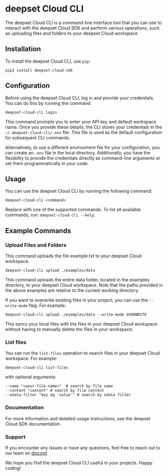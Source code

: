 # deepset Cloud CLI
The deepset Cloud CLI is a command-line interface tool that you can use to interact with the deepset Cloud SDK and perform various operations, such as uploading files and folders to your deepset Cloud workspace.

## Installation
To install the deepset Cloud CLI, use `pip`:

```shell
pip3 install deepset-cloud-sdk
```
## Configuration
Before using the deepset Cloud CLI, log in and provide your credentials. You can do this by running the command:

```shell
deepset-cloud-cli login
```

This command prompts you to enter your API key and default workspace name. Once you provide these details, the CLI stores your credentials in the `~/.deepset-cloud-cli/.env` file. This file is used as the default configuration for subsequent CLI commands.

Alternatively, to use a different environment file for your configuration, you can create an `.env` file in the local directory. Additionally, you have the flexibility to provide the credentials directly as command-line arguments or set them programmatically in your code.

## Usage
You can use the deepset Cloud CLI by running the following command:
```shell
deepset-cloud-cli <command>
```
Replace <command> with one of the supported commands. To list all available commands, run: `deepset-cloud-cli --help`.

## Example Commands

### Upload Files and Folders
This command uploads the file example.txt to your deepset Cloud workspace.

```shell
deepset-cloud-cli upload ./examples/data
```
This command uploads the entire data folder, located in the examples directory, to your deepset Cloud workspace.
Note that the paths provided in the above examples are relative to the current working directory.

If you want to overwrite existing files in your project, you can use the `--write-mode` flag. For example:
```shell
deepset-cloud-cli upload ./examples/data --write-mode OVERWRITE
```
This syncs your local files with the files in your deepset Cloud workspace without having to manually delete the files in your workspace.


### List files
You can run the `list-files` operation to search files in your deepset Cloud workspace. For example:
```shell
deepset-cloud-cli list-files
```
with optional arguments:
```shell
--name "<your-file-name>"  # search by file name
--content "content" # search by file content
--odata-filter "key eq 'value'" # search by odata filter
```

### Documentation
For more information and detailed usage instructions, see the deepset Cloud SDK documentation.

### Support
If you encounter any issues or have any questions, feel free to reach out to our team on [discord](https://discord.com/invite/qZxjM4bAHU).

We hope you find the deepset Cloud CLI useful in your projects. Happy coding!
